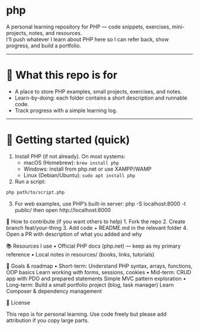 # php

A personal learning repository for PHP — code snippets, exercises, mini-projects, notes, and resources.  
I'll push whatever I learn about PHP here so I can refer back, show progress, and build a portfolio.

---

# 📌 What this repo is for
- A place to store PHP examples, small projects, exercises, and notes.
- Learn-by-doing: each folder contains a short description and runnable code.
- Track progress with a simple learning log.

---

# 🚀 Getting started (quick)
1. Install PHP (if not already). On most systems:
   - macOS (Homebrew): `brew install php`
   - Windows: install from php.net or use XAMPP/WAMP
   - Linux (Debian/Ubuntu): `sudo apt install php`
2. Run a script:
```bash
php path/to/script.php
```
3.	For web examples, use PHP’s built-in server:
php -S localhost:8000 -t public/
then open http://localhost:8000

🙋 How to contribute (if you want others to help)
	1.	Fork the repo
	2.	Create branch feat/your-thing
	3.	Add code + README.md in the relevant folder
	4.	Open a PR with description of what you added and why

📚 Resources I use
	•	Official PHP docs (php.net) — keep as my primary reference
	•	Local notes in resources/ (books, links, tutorials)

🎯 Goals & roadmap
	•	Short-term:
   Understand PHP syntax, arrays, functions, OOP basics
   Learn working with forms, sessions, cookies
	•	Mid-term:
   CRUD app with PDO and prepared statements
   Simple MVC pattern exploration
	•	Long-term:
   Build a small portfolio project (blog, task manager)
   Learn Composer & dependency management

🪪 License

This repo is for personal learning. Use code freely but please add attribution if you copy large parts.




